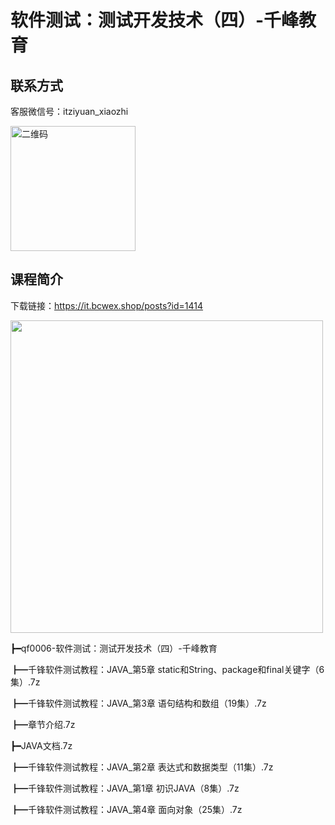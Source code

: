 # 软件测试：测试开发技术（四）-千峰教育

## 联系方式

客服微信号：itziyuan_xiaozhi

<img src="https://ziyuanyun.oss-cn-guangzhou.aliyuncs.com/common/20240614073449/666b82192834a.jpg" width="200" height="200" alt="二维码">

## 课程简介

下载链接：https://it.bcwex.shop/posts?id=1414

<img src="https://ziyuanyun.oss-cn-guangzhou.aliyuncs.com/yun/20240515153930/664466b2074c3.jpg" width="500" alt="">

  ┣━qf0006-软件测试：测试开发技术（四）-千峰教育

 ┣━千锋软件测试教程：JAVA_第5章 static和String、package和final关键字（6集）.7z

 ┣━千锋软件测试教程：JAVA_第3章 语句结构和数组（19集）.7z

 ┣━章节介绍.7z

 ┣━JAVA文档.7z

 ┣━千锋软件测试教程：JAVA_第2章 表达式和数据类型（11集）.7z

 ┣━千锋软件测试教程：JAVA_第1章 初识JAVA（8集）.7z

 ┣━千锋软件测试教程：JAVA_第4章 面向对象（25集）.7z

  